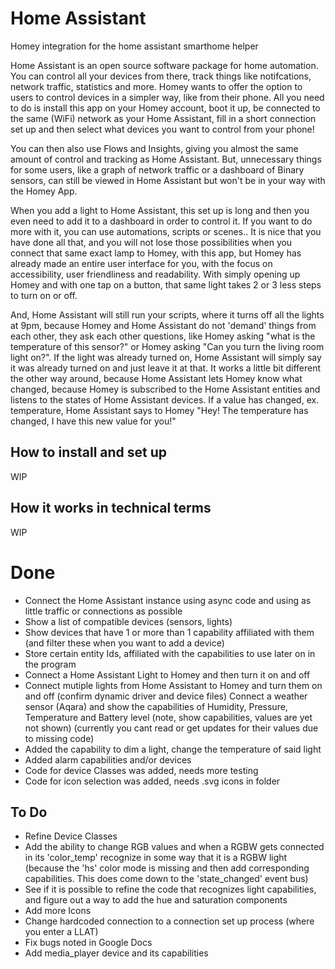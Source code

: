 # Home Assistant

Homey integration for the home assistant smarthome helper

Home Assistant is an open source software package for home automation. You can
control all your devices from there, track things like notifcations, network
traffic, statistics and more. Homey wants to offer the option to users to
control devices in a simpler way, like from their phone. All you need to do is
install this app on your Homey account, boot it up, be connected to the same
(WiFi) network as your Home Assistant, fill in a short connection set up and
then select what devices you want to control from your phone!

You can then also use Flows and Insights, giving you almost the same amount of
control and tracking as Home Assistant. But, unnecessary things for some users,
like a graph of network traffic or a dashboard of Binary sensors, can still be
viewed in Home Assistant but won't be in your way with the Homey App.

When you add a light to Home Assistant, this set up is long and then you even
need to add it to a dashboard in order to control it. If you want to do more
with it, you can use automations, scripts or scenes.. It is nice that you have
done all that, and you will not lose those possibilities when you connect that
same exact lamp to Homey, with this app, but Homey has already made an entire
user interface for you, with the focus on accessibility, user friendliness and
readability. With simply opening up Homey and with one tap on a button, that
same light takes 2 or 3 less steps to turn on or off.

And, Home Assistant will still run your scripts, where it turns off all the
lights at 9pm, because Homey and Home Assistant do not 'demand' things from each
other, they ask each other questions, like Homey asking "what is the temperature
of this sensor?" or Homey asking "Can you turn the living room light on?". If
the light was already turned on, Home Assistant will simply say it was already
turned on and just leave it at that. It works a little bit different the other
way around, because Home Assistant lets Homey know what changed, because Homey
is subscribed to the Home Assistant entities and listens to the states of Home
Assistant devices. If a value has changed, ex. temperature, Home Assistant says
to Homey "Hey! The temperature has changed, I have this new value for you!"

## How to install and set up

WIP

## How it works in technical terms

WIP

# Done

- Connect the Home Assistant instance using async code and using as little
  traffic or connections as possible
- Show a list of compatible devices (sensors, lights)
- Show devices that have 1 or more than 1 capability affiliated with them (and
  filter these when you want to add a device)
- Store certain entity Ids, affiliated with the capabilities to use later on in
  the program
- Connect a Home Assistant Light to Homey and then turn it on and off
- Connect mutiple lights from Home Assistant to Homey and turn them on and off
  (confirm dynamic driver and device files) Connect a weather sensor (Aqara) and
  show the capabilities of Humidity, Pressure, Temperature and Battery level
  (note, show capabilities, values are yet not shown) (currently you cant read
  or get updates for their values due to missing code)
- Added the capability to dim a light, change the temperature of said light
- Added alarm capabilities and/or devices
- Code for device Classes was added, needs more testing
- Code for icon selection was added, needs .svg icons in folder

## To Do

- Refine Device Classes
- Add the ability to change RGB values and when a RGBW gets connected in its
  'color_temp' recognize in some way that it is a RGBW light (because the 'hs'
  color mode is missing and then add corresponding capabilities. This does come
  down to the 'state_changed' event bus)
- See if it is possible to refine the code that recognizes light capabilities,
  and figure out a way to add the hue and saturation components
- Add more Icons
- Change hardcoded connection to a connection set up process (where you enter a
  LLAT)
- Fix bugs noted in Google Docs
- Add media_player device and its capabilities
